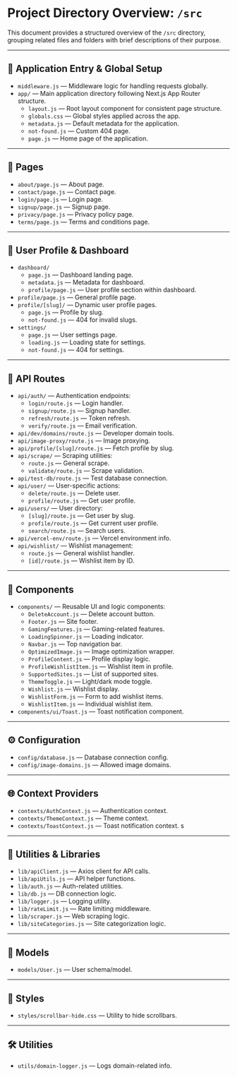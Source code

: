 # Project Directory Overview: `/src`

This document provides a structured overview of the `/src` directory, grouping related files and folders with brief descriptions of their purpose.

---

## 🧭 Application Entry & Global Setup

- `middleware.js` — Middleware logic for handling requests globally.
- `app/` — Main application directory following Next.js App Router structure.
  - `layout.js` — Root layout component for consistent page structure.
  - `globals.css` — Global styles applied across the app.
  - `metadata.js` — Default metadata for the application.
  - `not-found.js` — Custom 404 page.
  - `page.js` — Home page of the application.

---

## 📄 Pages

- `about/page.js` — About page.
- `contact/page.js` — Contact page.
- `login/page.js` — Login page.
- `signup/page.js` — Signup page.
- `privacy/page.js` — Privacy policy page.
- `terms/page.js` — Terms and conditions page.

---

## 🧑 User Profile & Dashboard

- `dashboard/`
  - `page.js` — Dashboard landing page.
  - `metadata.js` — Metadata for dashboard.
  - `profile/page.js` — User profile section within dashboard.
- `profile/page.js` — General profile page.
- `profile/[slug]/` — Dynamic user profile pages.
  - `page.js` — Profile by slug.
  - `not-found.js` — 404 for invalid slugs.
- `settings/`
  - `page.js` — User settings page.
  - `loading.js` — Loading state for settings.
  - `not-found.js` — 404 for settings.

---

## 🔌 API Routes

- `api/auth/` — Authentication endpoints:
  - `login/route.js` — Login handler.
  - `signup/route.js` — Signup handler.
  - `refresh/route.js` — Token refresh.
  - `verify/route.js` — Email verification.
- `api/dev/domains/route.js` — Developer domain tools.
- `api/image-proxy/route.js` — Image proxying.
- `api/profile/[slug]/route.js` — Fetch profile by slug.
- `api/scrape/` — Scraping utilities:
  - `route.js` — General scrape.
  - `validate/route.js` — Scrape validation.
- `api/test-db/route.js` — Test database connection.
- `api/user/` — User-specific actions:
  - `delete/route.js` — Delete user.
  - `profile/route.js` — Get user profile.
- `api/users/` — User directory:
  - `[slug]/route.js` — Get user by slug.
  - `profile/route.js` — Get current user profile.
  - `search/route.js` — Search users.
- `api/vercel-env/route.js` — Vercel environment info.
- `api/wishlist/` — Wishlist management:
  - `route.js` — General wishlist handler.
  - `[id]/route.js` — Wishlist item by ID.

---

## 🧩 Components

- `components/` — Reusable UI and logic components:
  - `DeleteAccount.js` — Delete account button.
  - `Footer.js` — Site footer.
  - `GamingFeatures.js` — Gaming-related features.
  - `LoadingSpinner.js` — Loading indicator.
  - `Navbar.js` — Top navigation bar.
  - `OptimizedImage.js` — Image optimization wrapper.
  - `ProfileContent.js` — Profile display logic.
  - `ProfileWishlistItem.js` — Wishlist item in profile.
  - `SupportedSites.js` — List of supported sites.
  - `ThemeToggle.js` — Light/dark mode toggle.
  - `Wishlist.js` — Wishlist display.
  - `WishlistForm.js` — Form to add wishlist items.
  - `WishlistItem.js` — Individual wishlist item.
- `components/ui/Toast.js` — Toast notification component.

---

## ⚙️ Configuration

- `config/database.js` — Database connection config.
- `config/image-domains.js` — Allowed image domains.

---

## 🌐 Context Providers

- `contexts/AuthContext.js` — Authentication context.
- `contexts/ThemeContext.js` — Theme context.
- `contexts/ToastContext.js` — Toast notification context.
s
---

## 🧠 Utilities & Libraries

- `lib/apiClient.js` — Axios client for API calls.
- `lib/apiUtils.js` — API helper functions.
- `lib/auth.js` — Auth-related utilities.
- `lib/db.js` — DB connection logic.
- `lib/logger.js` — Logging utility.
- `lib/rateLimit.js` — Rate limiting middleware.
- `lib/scraper.js` — Web scraping logic.
- `lib/siteCategories.js` — Site categorization logic.

---

## 🧬 Models

- `models/User.js` — User schema/model.

---

## 🎨 Styles

- `styles/scrollbar-hide.css` — Utility to hide scrollbars.

---

## 🛠️ Utilities

- `utils/domain-logger.js` — Logs domain-related info.